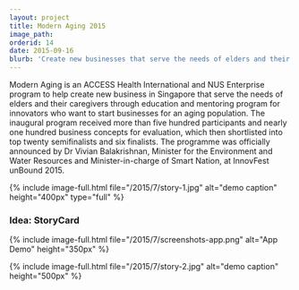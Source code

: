 ```yaml
---
layout: project
title: Modern Aging 2015
image_path: 
orderid: 14
date: 2015-09-16
blurb: 'Create new businesses that serve the needs of elders and their caregivers and help people live better '
---
```

Modern Aging is an ACCESS Health International and NUS Enterprise program to help create new business in Singapore that serve the needs of elders and their caregivers through education and mentoring program for innovators who want to start businesses for an aging population. The inaugural program received more than five hundred participants and nearly one hundred business concepts for evaluation, which then shortlisted into  top twenty semifinalists and six finalists. The programme was officially announced by Dr Vivian Balakrishnan, Minister for the Environment and Water Resources and Minister-in-charge of Smart Nation, at InnovFest unBound 2015. 
<!--more-->
{% include image-full.html file="/2015/7/story-1.jpg" alt="demo caption" height="400px" type="full" %}

### Idea: StoryCard
{% include image-full.html file="/2015/7/screenshots-app.png" alt="App Demo" height="350px" %}

{% include image-full.html file="/2015/7/story-2.jpg" alt="demo caption" height="500px"  %}
